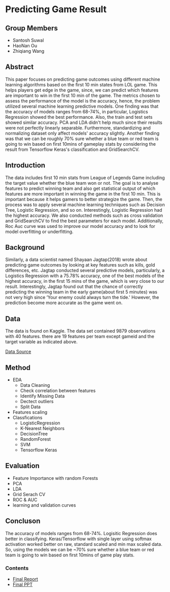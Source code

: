 # Predicting Game Result

## Group Members
- Santosh Suwal
- HaoNan Ou
- Zhiqiang Wang

## Abstract
This paper focuses on predicting game outcomes using different machine learning algorithms based on the first 10 min states from LOL game. This helps players get edge in the game, since, we can predict which features are important to win in the first 10 min of the game. The metrics chosen to assess the performance of the model is the accuracy, hence, the problem utilized several machine learning predictive models. One finding was that the accuracy of models ranges from 68-74%, in particular, Logistics Regression showed the best performance. Also, the train and test sets showed similar accuracy. PCA and LDA didn't help much since their results were not perfectly linearly separable. Furthermore, standardizing and normalizing dataset only affect models' accuracy slightly. Another finding was that we can be roughly 70% sure whether a blue team or red team is going to win based on first 10mins of gameplay stats by considering the result from Tensorflow Keras's classification and GridSearchCV.

## Introduction
The data includes first 10 min stats from League of Legends Game including the target value whether the blue team won or not. The goal is to analyse features to predict winning team and also get statistical output of which features are more important in winning the game in the first 10 min. This is important because it helps gamers to better strategize the game. Then, the process was to apply several machine learning techniques such as Decision Tree, Logistic Regression, and so on. Interestingly, Logistic Regression had the highest accuracy. We also conducted methods such as cross validation and GridSearchCV to find the best parameters for each model. Additionally, Roc Auc curve was used to improve our model accuracy and to look for model overfitting or underfitting.

## Background
Similarly, a data scientist named Shayaan Jagtap(2018) wrote about predicting game outcomes by looking at key features such as kills, gold differences, etc. Jagtap conducted several predictive models, particularly, a Logistics Regression with a 75.78% accuracy, one of the best models of the highest accuracy, in the first 15 mins of the game, which is very close to our result. Interestingly, Jagtap found out that the chance of correctly predicting the winning team in the early game(about first 5 minutes) was not very high since ‘Your enemy could always turn the tide.' However, the prediction become more accurate as the game went on.

## Data
The data is found on Kaggle. The data set contained 9879 observations with 40 features. there are 19 features per team except gameid and the target variable as indicated above.

[Data Source](https://www.kaggle.com/bobbyscience/league-of-legends-diamond-ranked-games-10-min)
    
## Method
   - EDA
        - Data Cleaning
        - Check correlation between features
        - Identify Missing Data
        - Dectect outliers
        - Split Data
   - Features scaling
   - Classfications
        - LogisticRegression 
        - K-Nearest Neighbors
        - DecisionTree 
        - RandomForest
        - SVM
        - Tensorflow Keras

## Evaluation
   - Feature Importance with random Forests
   - PCA
   - LDA
   - Grid Serach CV
   - ROC & AUC
   - learning and validation curves
    

## Concluson
The accuracy of models ranges from 68-74%. Logisitic Regression does better in classifying. Keras/Tensorflow with single layer using softmax activation worked better on raw, standard scaled and min max scaled data. So, using the models we can be ~70% sure whether a blue team or red team is going to win based on first 10mins of game play stats.

### Contents
- [Final Report](./final_report.ipynb)
- [Final PPT](./slides/ppt.pptx)





